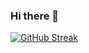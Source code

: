 ### Hi there 👋

[![GitHub Streak](https://github-readme-streak-stats.herokuapp.com?user=DavideSalvetti&theme=dark&date_format=j%20M%5B%20Y%5D)](https://git.io/streak-stats)

<!--
**DavideSalvetti/DavideSalvetti** is a ✨ _special_ ✨ repository because its `README.md` (this file) appears on your GitHub profile.

Here are some ideas to get you started:

- 🔭 I’m currently working on ...
- 🌱 I’m currently learning ...
- 👯 I’m looking to collaborate on ...
- 🤔 I’m looking for help with ...
- 💬 Ask me about ...
- 📫 How to reach me: ...
- 😄 Pronouns: ...
- ⚡ Fun fact: ...
-->
